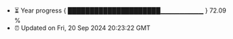 - ⏳ Year progress { █████████████████████▁▁▁▁▁▁▁▁▁ } 72.09 %
- ⏰ Updated on Fri, 20 Sep 2024 20:23:22 GMT

